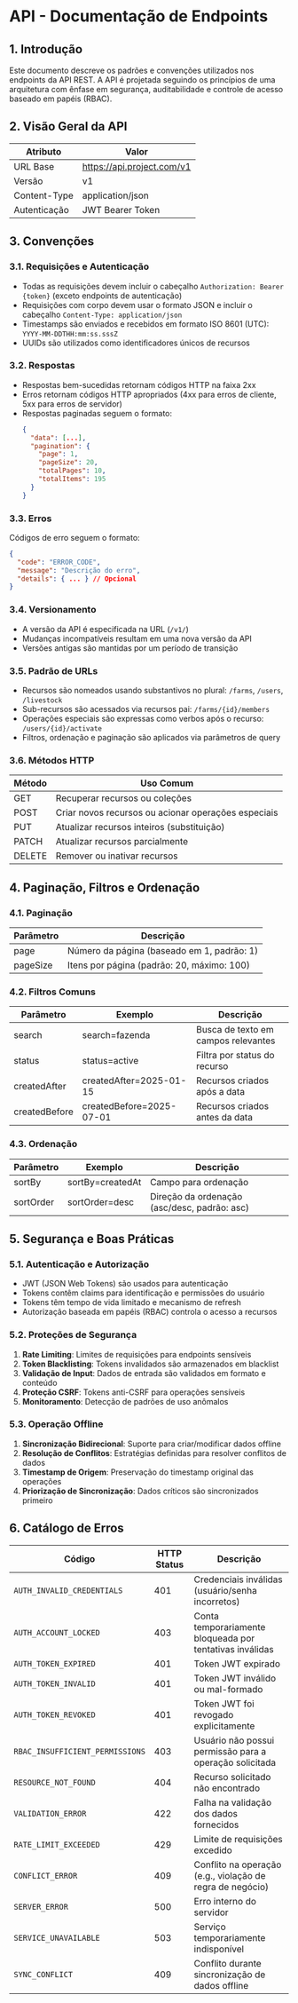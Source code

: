 # API - Documentação de Endpoints

## 1. Introdução

Este documento descreve os padrões e convenções utilizados nos endpoints da API REST. A API é projetada seguindo os princípios de uma arquitetura com ênfase em segurança, auditabilidade e controle de acesso baseado em papéis (RBAC).

## 2. Visão Geral da API

| Atributo      | Valor                                   |
|---------------|----------------------------------------|
| URL Base      | https://api.project.com/v1             |
| Versão        | v1                                     |
| Content-Type  | application/json                        |
| Autenticação  | JWT Bearer Token                        |

## 3. Convenções

### 3.1. Requisições e Autenticação

- Todas as requisições devem incluir o cabeçalho `Authorization: Bearer {token}` (exceto endpoints de autenticação)
- Requisições com corpo devem usar o formato JSON e incluir o cabeçalho `Content-Type: application/json`
- Timestamps são enviados e recebidos em formato ISO 8601 (UTC): `YYYY-MM-DDTHH:mm:ss.sssZ`
- UUIDs são utilizados como identificadores únicos de recursos

### 3.2. Respostas

- Respostas bem-sucedidas retornam códigos HTTP na faixa 2xx
- Erros retornam códigos HTTP apropriados (4xx para erros de cliente, 5xx para erros de servidor)
- Respostas paginadas seguem o formato:
  ```json
  {
    "data": [...],
    "pagination": {
      "page": 1,
      "pageSize": 20,
      "totalPages": 10,
      "totalItems": 195
    }
  }
  ```

### 3.3. Erros

Códigos de erro seguem o formato:
```json
{
  "code": "ERROR_CODE",
  "message": "Descrição do erro",
  "details": { ... } // Opcional
}
```

### 3.4. Versionamento

- A versão da API é especificada na URL (`/v1/`)
- Mudanças incompatíveis resultam em uma nova versão da API
- Versões antigas são mantidas por um período de transição

### 3.5. Padrão de URLs

- Recursos são nomeados usando substantivos no plural: `/farms`, `/users`, `/livestock`
- Sub-recursos são acessados via recursos pai: `/farms/{id}/members`
- Operações especiais são expressas como verbos após o recurso: `/users/{id}/activate`
- Filtros, ordenação e paginação são aplicados via parâmetros de query

### 3.6. Métodos HTTP

| Método | Uso Comum                                        |
|--------|--------------------------------------------------|  
| GET    | Recuperar recursos ou coleções                    |
| POST   | Criar novos recursos ou acionar operações especiais |
| PUT    | Atualizar recursos inteiros (substituição)          |
| PATCH  | Atualizar recursos parcialmente                   |
| DELETE | Remover ou inativar recursos                      |

## 4. Paginação, Filtros e Ordenação

### 4.1. Paginação

| Parâmetro | Descrição                                     |
|-----------|-------------------------------------------------|  
| page      | Número da página (baseado em 1, padrão: 1)     |
| pageSize  | Itens por página (padrão: 20, máximo: 100)      |

### 4.2. Filtros Comuns

| Parâmetro    | Exemplo                   | Descrição                                |
|--------------|---------------------------|------------------------------------------|
| search       | search=fazenda           | Busca de texto em campos relevantes      |
| status       | status=active            | Filtra por status do recurso             |
| createdAfter | createdAfter=2025-01-15  | Recursos criados após a data             |
| createdBefore| createdBefore=2025-07-01 | Recursos criados antes da data           |

### 4.3. Ordenação

| Parâmetro    | Exemplo                | Descrição                                 |
|--------------|-----------------------|--------------------------------------------|  
| sortBy       | sortBy=createdAt      | Campo para ordenação                       |
| sortOrder    | sortOrder=desc        | Direção da ordenação (asc/desc, padrão: asc) |

## 5. Segurança e Boas Práticas

### 5.1. Autenticação e Autorização

- JWT (JSON Web Tokens) são usados para autenticação
- Tokens contêm claims para identificação e permissões do usuário
- Tokens têm tempo de vida limitado e mecanismo de refresh
- Autorização baseada em papéis (RBAC) controla o acesso a recursos

### 5.2. Proteções de Segurança

1. **Rate Limiting**: Limites de requisições para endpoints sensíveis
2. **Token Blacklisting**: Tokens invalidados são armazenados em blacklist
3. **Validação de Input**: Dados de entrada são validados em formato e conteúdo
4. **Proteção CSRF**: Tokens anti-CSRF para operações sensíveis
5. **Monitoramento**: Detecção de padrões de uso anômalos

### 5.3. Operação Offline

1. **Sincronização Bidirecional**: Suporte para criar/modificar dados offline
2. **Resolução de Conflitos**: Estratégias definidas para resolver conflitos de dados
3. **Timestamp de Origem**: Preservação do timestamp original das operações
4. **Priorização de Sincronização**: Dados críticos são sincronizados primeiro

## 6. Catálogo de Erros

| Código                      | HTTP Status | Descrição                                               |
|-----------------------------|-------------|--------------------------------------------------------|
| `AUTH_INVALID_CREDENTIALS`  | 401         | Credenciais inválidas (usuário/senha incorretos)        |
| `AUTH_ACCOUNT_LOCKED`       | 403         | Conta temporariamente bloqueada por tentativas inválidas |
| `AUTH_TOKEN_EXPIRED`        | 401         | Token JWT expirado                                      |
| `AUTH_TOKEN_INVALID`        | 401         | Token JWT inválido ou mal-formado                       |
| `AUTH_TOKEN_REVOKED`        | 401         | Token JWT foi revogado explicitamente                   |
| `RBAC_INSUFFICIENT_PERMISSIONS` | 403    | Usuário não possui permissão para a operação solicitada |
| `RESOURCE_NOT_FOUND`        | 404         | Recurso solicitado não encontrado                       |
| `VALIDATION_ERROR`          | 422         | Falha na validação dos dados fornecidos                 |
| `RATE_LIMIT_EXCEEDED`       | 429         | Limite de requisições excedido                          |
| `CONFLICT_ERROR`            | 409         | Conflito na operação (e.g., violação de regra de negócio) |
| `SERVER_ERROR`              | 500         | Erro interno do servidor                                |
| `SERVICE_UNAVAILABLE`       | 503         | Serviço temporariamente indisponível                    |
| `SYNC_CONFLICT`             | 409         | Conflito durante sincronização de dados offline         |

